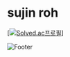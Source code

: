 # sujin roh



[[![Solved.ac프로필](http://mazassumnida.wtf/api/v2/generate_badge?boj={suuz8201})](https://solved.ac/{suuz8201})]


![Footer](https://capsule-render.vercel.app/api?type=waving&color=auto&height=200&section=footer)
